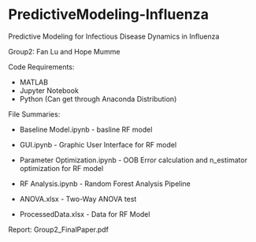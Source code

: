 # PredictiveModeling-Influenza
Predictive Modeling for Infectious Disease Dynamics in Influenza

Group2: Fan Lu and Hope Mumme

Code Requirements:
- MATLAB
- Jupyter Notebook 
- Python (Can get through Anaconda Distribution)

File Summaries:
- Baseline Model.ipynb - basline RF model
- GUI.ipynb - Graphic User Interface for RF model
- Parameter Optimization.ipynb - OOB Error calculation and n_estimator optimization for RF model
- RF Analysis.ipynb - Random Forest Analysis Pipeline

- ANOVA.xlsx - Two-Way ANOVA test
- ProcessedData.xlsx - Data for RF Model

Report: Group2_FinalPaper.pdf
